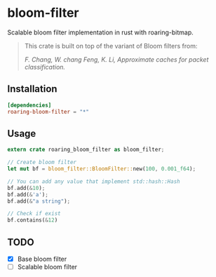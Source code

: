 # bloom-filter

Scalable bloom filter implementation in rust with roaring-bitmap.

> This crate is built on top of the variant of Bloom filters from:
> 
> *F. Chang, W. chang Feng, K. Li, Approximate caches for packet classification.*

## Installation

```toml
[dependencies]
roaring-bloom-filter = "*"
```

## Usage

```rust
extern crate roaring_bloom_filter as bloom_filter;

// Create bloom filter
let mut bf = bloom_filter::BloomFilter::new(100, 0.001_f64);

// You can add any value that implement std::hash::Hash
bf.add(&10);
bf.add(&'a');
bf.add(&"a string");

// Check if exist
bf.contains(&12)
```

## TODO

* [x] Base bloom filter
* [ ] Scalable bloom filter
